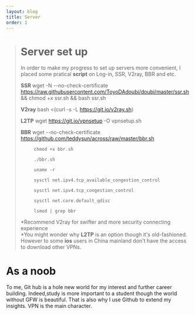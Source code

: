 ```yaml
---
layout: blog
title: Server
order: 1
---
```

># Server set up
> In order to make my progress to set up servers more convenient, I placed some pratical **script** on Log-in, SSR, V2ray, BBR and etc.
>
>**SSR**       wget -N --no-check-certificate https://raw.githubusercontent.com/ToyoDAdoubi/doubi/master/ssr.sh && chmod +x ssr.sh && bash ssr.sh
>
>**V2ray**     bash <(curl -s -L https://git.io/v2ray.sh) 
>
>**L2TP**      wget https://git.io/vpnsetup -O vpnsetup.sh
>
>**BBR**       wget --no-check-certificate https://github.com/teddysun/across/raw/master/bbr.sh
>
>          chmod +x bbr.sh
>
>          ./bbr.sh
>
>          uname -r
>
>          sysctl net.ipv4.tcp_available_congestion_control
>
>          sysctl net.ipv4.tcp_congestion_control
>
>          sysctl net.core.default_qdisc
>
>          lsmod | grep bbr
>
>*Recommend V2ray for swifter and more security connecting experience  
>*You might wonder why **L2TP** is an option though it's old-fashioned. However to some **ios** users in China mainland don't have the access to download other VPNs.
# As a noob  
To me, Git hub is a hole new world for my interest and further career building. Indeed,study is more important to a student though the world without GFW is beautiful. That is also why I use Github to extend my insights. VPN is the main character.
